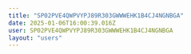 ```yaml
---
title: "SP02PVE4QWPVYPJ89R303GWWWEHK1B4CJ4NGNBGA"
date: 2025-01-06T16:00:39.016Z
user: SP02PVE4QWPVYPJ89R303GWWWEHK1B4CJ4NGNBGA
layout: "users"
---
```

    